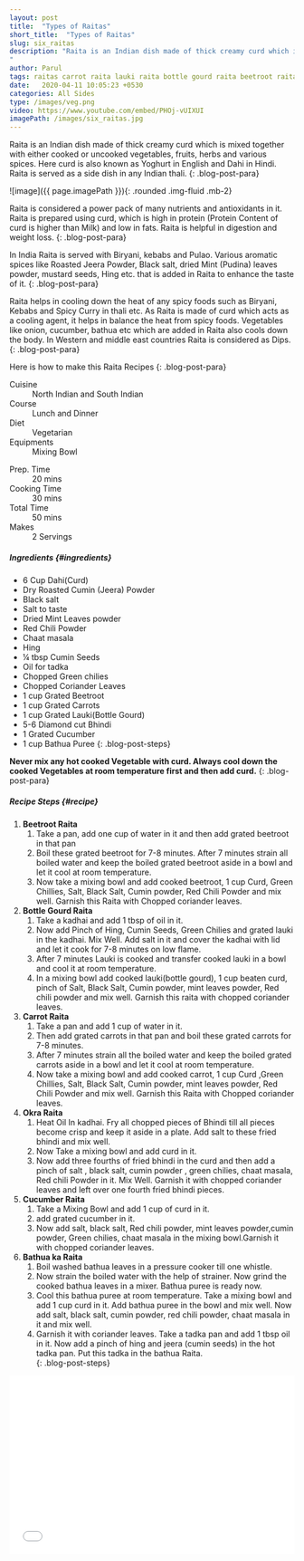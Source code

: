 ```yaml
---
layout: post
title:  "Types of Raitas"
short_title:  "Types of Raitas"
slug: six_raitas
description: "Raita is an Indian dish made of thick creamy curd which is mixed together with either cooked or uncooked vegetables, fruits, herbs and various spices. In India Raita is served with Biryani, kebabs and Pulao. Various aromatic spices like Roasted Jeera Powder, Black salt, dried Mint (Pudina) leaves powder, mustard seeds, Hing etc.  that is added in Raita to enhance the taste of it.
"
author: Parul
tags: raitas carrot raita lauki raita bottle gourd raita beetroot raita lady finger bhindi raita chundar raita yoghurt cucumber raita bathua raita health benifits  typesOf Raita healthy nutritous biryani raita kebabs raita side dish foodyindianmom digestion
date:   2020-04-11 10:05:23 +0530
categories: All Sides
type: /images/veg.png
video: https://www.youtube.com/embed/PHOj-vUIXUI
imagePath: /images/six_raitas.jpg
---
```


Raita is an Indian dish made of thick creamy curd which is mixed together with either cooked or uncooked vegetables, fruits, herbs and various spices. Here curd is also known as Yoghurt in English and Dahi in Hindi. Raita is served as a side dish in any Indian thali.
{: .blog-post-para}

![image]({{ page.imagePath }}){: .rounded .img-fluid .mb-2}

Raita is considered a power pack of many nutrients and antioxidants in it. Raita is prepared using curd, which is high in protein (Protein Content of curd is higher than Milk) and low in fats. Raita is helpful in digestion  and weight loss.
{: .blog-post-para}

In India Raita is served with Biryani, kebabs and Pulao. Various aromatic spices like Roasted Jeera Powder, Black salt, dried Mint (Pudina) leaves powder, mustard seeds, Hing etc. that is added in Raita to enhance the taste of it.
{: .blog-post-para}

Raita helps in cooling down the heat of any spicy foods such as Biryani, Kebabs and Spicy Curry in thali etc. As Raita is made of curd which acts as a cooling agent, it helps in balance the heat from spicy foods. Vegetables like onion, cucumber, bathua etc which are added in Raita also cools down the body. In Western and middle east countries Raita is considered as Dips.
{: .blog-post-para}

Here is how to make this Raita Recipes
{: .blog-post-para}

<div class="row">
    <div class="col-md-6">
        <dl class="row">
            <dt class="col-sm-4">Cuisine</dt><dd class="col-sm-7">North Indian and South Indian</dd>
            <dt class="col-sm-4">Course</dt><dd class="col-sm-7">Lunch and Dinner</dd>
            <dt class="col-sm-4">Diet</dt><dd class="col-sm-7">Vegetarian</dd>
            <dt class="col-sm-4">Equipments</dt><dd class="col-sm-7">Mixing Bowl</dd>
        </dl>
    </div>
    <div class="col-md-6">
        <dl class="row">
            <dt class="col-sm-5">Prep. Time</dt><dd class="col-sm-7">20 mins</dd>
            <dt class="col-sm-5">Cooking Time</dt><dd class="col-sm-7">30 mins</dd>
            <dt class="col-sm-5">Total Time</dt><dd class="col-sm-7">50 mins</dd>
            <dt class="col-sm-5">Makes</dt><dd class="col-sm-7">2 Servings</dd>
        </dl>
    </div>
</div>

##### **Ingredients** {#ingredients}
- 6 Cup Dahi(Curd)
- Dry Roasted Cumin (Jeera) Powder
- Black salt
- Salt to taste
- Dried Mint Leaves powder
- Red Chili Powder
- Chaat masala
- Hing
- ¼ tbsp Cumin Seeds
- Oil for tadka
- Chopped Green chilies
- Chopped Coriander Leaves
- 1 cup Grated Beetroot
- 1 cup Grated Carrots
- 1 cup Grated Lauki(Bottle Gourd)
- 5-6 Diamond cut Bhindi
- 1 Grated Cucumber
- 1 cup Bathua Puree
{: .blog-post-steps}
        
**<i class="fas fa-lightbulb"></i> Never mix any hot cooked Vegetable with curd. Always cool down the cooked Vegetables at room temperature first and then add curd.**
{: .blog-post-para}

##### **Recipe Steps** {#recipe}
1. **Beetroot Raita**
    1. Take a pan, add one cup of water in it and then add grated beetroot in that pan
    1. Boil these grated beetroot for 7-8 minutes. After 7 minutes strain all boiled water and keep the boiled grated beetroot aside in a bowl and let it cool at room temperature.
    1. Now take a mixing bowl and add cooked beetroot, 1 cup Curd, Green Chillies, Salt, Black Salt, Cumin powder, Red Chili Powder and mix well. Garnish this Raita with Chopped coriander leaves.            
1. **Bottle Gourd Raita**
    1. Take a kadhai and add 1 tbsp of oil in it.
    1. Now add Pinch of Hing, Cumin Seeds, Green Chilies and grated lauki in the kadhai. Mix Well. Add salt in it and cover the kadhai with lid and let it cook for 7-8 minutes on low flame.
    1. After 7 minutes Lauki is cooked and transfer cooked lauki in a bowl and cool it at room temperature.
    1. In a mixing bowl add cooked lauki(bottle gourd), 1 cup beaten curd, pinch of Salt, Black Salt, Cumin powder, mint leaves powder, Red chili powder and mix well. Garnish this raita with chopped coriander leaves.             
1. **Carrot Raita**
    1. Take a pan and add 1 cup of water in it.
    1. Then add grated carrots in that pan and boil these grated carrots for 7-8 minutes.
    1. After 7 minutes strain all the boiled water and keep the boiled grated carrots aside in a bowl and let it cool at room temperature.
    1. Now take a mixing bowl and add cooked carrot, 1 cup Curd ,Green Chillies, Salt, Black Salt, Cumin powder, mint leaves powder, Red Chili Powder and mix well. Garnish this Raita with Chopped coriander leaves.
1. **Okra Raita**
    1. Heat Oil In kadhai. Fry all chopped pieces of Bhindi till all pieces become crisp and keep it aside in a plate. Add salt to these fried bhindi and mix well.
    1. Now Take a mixing bowl and add curd in it.
    1. Now add three fourths of fried bhindi in the curd and then add a pinch of salt , black salt, cumin powder , green chilies, chaat masala, Red chili Powder in it. Mix Well. Garnish it with chopped coriander leaves and left over one fourth fried bhindi pieces.            
1. **Cucumber Raita**
    1. Take a Mixing Bowl and add 1 cup of curd in it.
    1. add grated cucumber in it.
    1. Now add salt, black salt, Red chili powder, mint leaves powder,cumin powder, Green chilies, chaat masala in the mixing bowl.Garnish it with chopped coriander leaves.            
1. **Bathua ka Raita**
    1. Boil washed bathua leaves in a pressure cooker till one whistle.
    1. Now strain the boiled water with the help of strainer. Now grind the cooked bathua leaves in a mixer. Bathua puree is ready now.
    1. Cool this bathua puree at room temperature. Take a mixing bowl and add 1 cup curd in it. Add bathua puree in the bowl and mix well. Now add salt, black salt, cumin powder, red chili powder, chaat masala in it and mix well.
    1. Garnish it with coriander leaves. Take a tadka pan and add 1 tbsp oil in it. Now add a pinch of hing and jeera (cumin seeds) in the hot tadka pan. Put this tadka in the bathua Raita.            
{: .blog-post-steps}

<div class="row" id="video">
    <div class="col-md-12">
        <div class="embed-responsive embed-responsive-16by9">
            <iframe width="100%" height="315" src="{{page.video}}" frameborder="0" allow="accelerometer; autoplay; encrypted-media; gyroscope; picture-in-picture" allowfullscreen></iframe>
        </div>
    </div>
</div>
<br>
